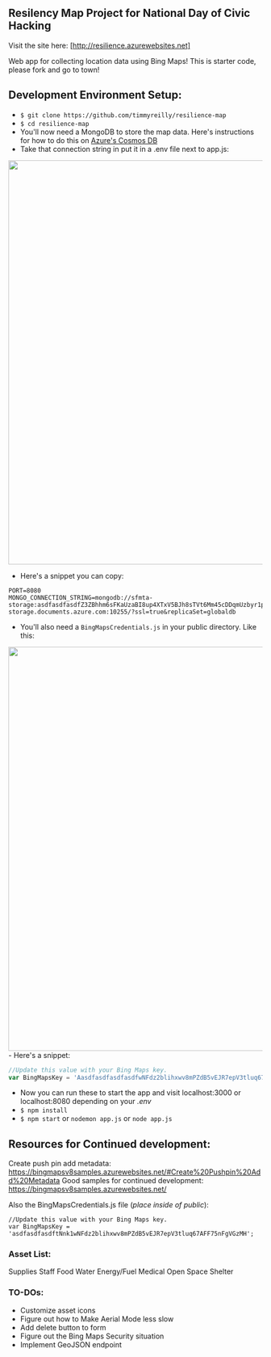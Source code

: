 ## Resilency Map Project for National Day of Civic Hacking

Visit the site here: [http://resilience.azurewebsites.net]

Web app for collecting location data using Bing Maps! 
This is starter code, please fork and go to town! 

## Development Environment Setup: 

- `$ git clone https://github.com/timmyreilly/resilience-map`
- `$ cd resilience-map`
- You'll now need a MongoDB to store the map data. Here's instructions for how to do this on [Azure's Cosmos DB](https://docs.microsoft.com/en-us/azure/cosmos-db/mongodb-introduction)
- Take that connection string in put it in a .env file next to app.js:  
<kbd>
<img src="https://i.imgur.com/WWSxgKR.png" width="800">
</kbd>

- Here's a snippet you can copy: 

```
PORT=8080
MONGO_CONNECTION_STRING=mongodb://sfmta-storage:asdfasdfasdfZ3ZBhhm6sFKaUzaBI8up4XTxV5BJh8sTVt6Mm45cDDqmUzbyr1p2aDzykBuaO97BAg==@sfmta-storage.documents.azure.com:10255/?ssl=true&replicaSet=globaldb
```

- You'll also need a `BingMapsCredentials.js` in your public directory. Like this:
<kbd>
<img src="https://i.imgur.com/1XDMDF0.png" width="800"> 
</kbd>
- Here's a snippet: 

``` JavaScript 
//Update this value with your Bing Maps key.
var BingMapsKey = 'AasdfasdfasdfasdfwNFdz2blihxwv8mPZdB5vEJR7epV3tluq67AFF75nFgVGzMH';
```

- Now you can run these to start the app and visit localhost:3000 or localhost:8080 depending on your *.env* 
- `$ npm install`
- `$ npm start` or `nodemon app.js` or `node app.js`

## Resources for Continued development: 

Create push pin add metadata: https://bingmapsv8samples.azurewebsites.net/#Create%20Pushpin%20Add%20Metadata
Good samples for continued development: https://bingmapsv8samples.azurewebsites.net/ 

Also the BingMapsCredentials.js file (*place inside of public*): 
```
//Update this value with your Bing Maps key.
var BingMapsKey = 'asdfasdfasdftNnk1wNFdz2blihxwv8mPZdB5vEJR7epV3tluq67AFF75nFgVGzMH';
```

### Asset List: 
Supplies
Staff
Food
Water
Energy/Fuel
Medical
Open Space
Shelter

### TO-DOs:
- Customize asset icons
- Figure out how to Make Aerial Mode less slow
- Add delete button to form
- Figure out the Bing Maps Security situation
- Implement GeoJSON endpoint 